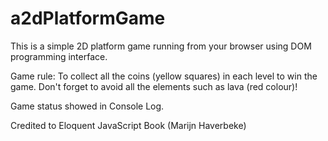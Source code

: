 # a2dPlatformGame
This is a simple 2D platform game running from your browser using DOM programming interface.

Game rule: To collect all the coins (yellow squares) in each level to win the game. Don't forget to avoid all the elements such as lava (red colour)!

Game status showed in Console Log. 

Credited to Eloquent JavaScript Book (Marijn Haverbeke)
